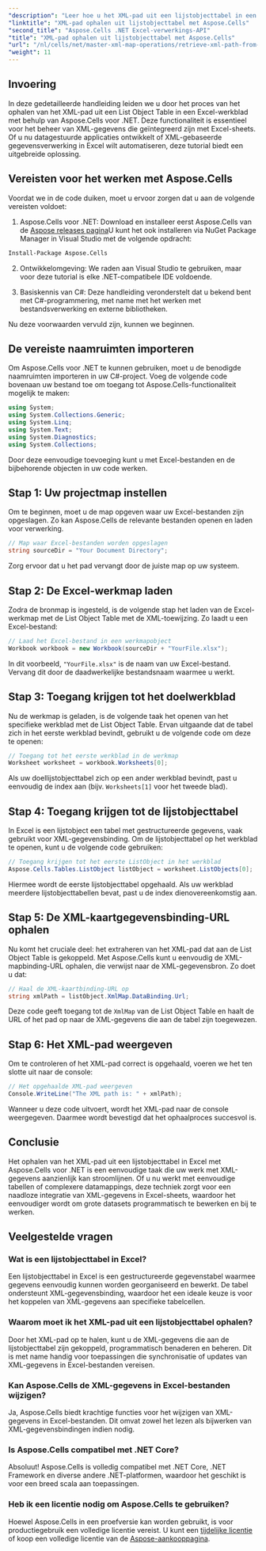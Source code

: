 ```yaml
---
"description": "Leer hoe u het XML-pad uit een lijstobjecttabel in een Excel-werkblad kunt ophalen met Aspose.Cells voor .NET. Deze uitgebreide handleiding behandelt elke stap."
"linktitle": "XML-pad ophalen uit lijstobjecttabel met Aspose.Cells"
"second_title": "Aspose.Cells .NET Excel-verwerkings-API"
"title": "XML-pad ophalen uit lijstobjecttabel met Aspose.Cells"
"url": "/nl/cells/net/master-xml-map-operations/retrieve-xml-path-from-list-object-table/"
"weight": 11
---
```


## Invoering

In deze gedetailleerde handleiding leiden we u door het proces van het ophalen van het XML-pad uit een List Object Table in een Excel-werkblad met behulp van Aspose.Cells voor .NET. Deze functionaliteit is essentieel voor het beheer van XML-gegevens die geïntegreerd zijn met Excel-sheets. Of u nu datagestuurde applicaties ontwikkelt of XML-gebaseerde gegevensverwerking in Excel wilt automatiseren, deze tutorial biedt een uitgebreide oplossing.

## Vereisten voor het werken met Aspose.Cells

Voordat we in de code duiken, moet u ervoor zorgen dat u aan de volgende vereisten voldoet:

1. Aspose.Cells voor .NET: Download en installeer eerst Aspose.Cells van de [Aspose releases pagina](https://releases.aspose.com/cells/net/)U kunt het ook installeren via NuGet Package Manager in Visual Studio met de volgende opdracht:
```bash
Install-Package Aspose.Cells
```

2. Ontwikkelomgeving: We raden aan Visual Studio te gebruiken, maar voor deze tutorial is elke .NET-compatibele IDE voldoende.

3. Basiskennis van C#: Deze handleiding veronderstelt dat u bekend bent met C#-programmering, met name met het werken met bestandsverwerking en externe bibliotheken.

Nu deze voorwaarden vervuld zijn, kunnen we beginnen.

## De vereiste naamruimten importeren

Om Aspose.Cells voor .NET te kunnen gebruiken, moet u de benodigde naamruimten importeren in uw C#-project. Voeg de volgende code bovenaan uw bestand toe om toegang tot Aspose.Cells-functionaliteit mogelijk te maken:

```csharp
using System;
using System.Collections.Generic;
using System.Linq;
using System.Text;
using System.Diagnostics;
using System.Collections;
```

Door deze eenvoudige toevoeging kunt u met Excel-bestanden en de bijbehorende objecten in uw code werken.

## Stap 1: Uw projectmap instellen

Om te beginnen, moet u de map opgeven waar uw Excel-bestanden zijn opgeslagen. Zo kan Aspose.Cells de relevante bestanden openen en laden voor verwerking.

```csharp
// Map waar Excel-bestanden worden opgeslagen
string sourceDir = "Your Document Directory";
```

Zorg ervoor dat u het pad vervangt door de juiste map op uw systeem.

## Stap 2: De Excel-werkmap laden

Zodra de bronmap is ingesteld, is de volgende stap het laden van de Excel-werkmap met de List Object Table met de XML-toewijzing. Zo laadt u een Excel-bestand:

```csharp
// Laad het Excel-bestand in een werkmapobject
Workbook workbook = new Workbook(sourceDir + "YourFile.xlsx");
```

In dit voorbeeld, `"YourFile.xlsx"` is de naam van uw Excel-bestand. Vervang dit door de daadwerkelijke bestandsnaam waarmee u werkt.

## Stap 3: Toegang krijgen tot het doelwerkblad

Nu de werkmap is geladen, is de volgende taak het openen van het specifieke werkblad met de List Object Table. Ervan uitgaande dat de tabel zich in het eerste werkblad bevindt, gebruikt u de volgende code om deze te openen:

```csharp
// Toegang tot het eerste werkblad in de werkmap
Worksheet worksheet = workbook.Worksheets[0];
```

Als uw doellijstobjecttabel zich op een ander werkblad bevindt, past u eenvoudig de index aan (bijv. `Worksheets[1]` voor het tweede blad).

## Stap 4: Toegang krijgen tot de lijstobjecttabel

In Excel is een lijstobject een tabel met gestructureerde gegevens, vaak gebruikt voor XML-gegevensbinding. Om de lijstobjecttabel op het werkblad te openen, kunt u de volgende code gebruiken:

```csharp
// Toegang krijgen tot het eerste ListObject in het werkblad
Aspose.Cells.Tables.ListObject listObject = worksheet.ListObjects[0];
```

Hiermee wordt de eerste lijstobjecttabel opgehaald. Als uw werkblad meerdere lijstobjecttabellen bevat, past u de index dienovereenkomstig aan.

## Stap 5: De XML-kaartgegevensbinding-URL ophalen

Nu komt het cruciale deel: het extraheren van het XML-pad dat aan de List Object Table is gekoppeld. Met Aspose.Cells kunt u eenvoudig de XML-mapbinding-URL ophalen, die verwijst naar de XML-gegevensbron. Zo doet u dat:

```csharp
// Haal de XML-kaartbinding-URL op
string xmlPath = listObject.XmlMap.DataBinding.Url;
```

Deze code geeft toegang tot de `XmlMap` van de List Object Table en haalt de URL of het pad op naar de XML-gegevens die aan de tabel zijn toegewezen.

## Stap 6: Het XML-pad weergeven

Om te controleren of het XML-pad correct is opgehaald, voeren we het ten slotte uit naar de console:

```csharp
// Het opgehaalde XML-pad weergeven
Console.WriteLine("The XML path is: " + xmlPath);
```

Wanneer u deze code uitvoert, wordt het XML-pad naar de console weergegeven. Daarmee wordt bevestigd dat het ophaalproces succesvol is.

## Conclusie

Het ophalen van het XML-pad uit een lijstobjecttabel in Excel met Aspose.Cells voor .NET is een eenvoudige taak die uw werk met XML-gegevens aanzienlijk kan stroomlijnen. Of u nu werkt met eenvoudige tabellen of complexere datamappings, deze techniek zorgt voor een naadloze integratie van XML-gegevens in Excel-sheets, waardoor het eenvoudiger wordt om grote datasets programmatisch te bewerken en bij te werken.

## Veelgestelde vragen

### Wat is een lijstobjecttabel in Excel?

Een lijstobjecttabel in Excel is een gestructureerde gegevenstabel waarmee gegevens eenvoudig kunnen worden georganiseerd en bewerkt. De tabel ondersteunt XML-gegevensbinding, waardoor het een ideale keuze is voor het koppelen van XML-gegevens aan specifieke tabelcellen.

### Waarom moet ik het XML-pad uit een lijstobjecttabel ophalen?

Door het XML-pad op te halen, kunt u de XML-gegevens die aan de lijstobjecttabel zijn gekoppeld, programmatisch benaderen en beheren. Dit is met name handig voor toepassingen die synchronisatie of updates van XML-gegevens in Excel-bestanden vereisen.

### Kan Aspose.Cells de XML-gegevens in Excel-bestanden wijzigen?

Ja, Aspose.Cells biedt krachtige functies voor het wijzigen van XML-gegevens in Excel-bestanden. Dit omvat zowel het lezen als bijwerken van XML-gegevensbindingen indien nodig.

### Is Aspose.Cells compatibel met .NET Core?

Absoluut! Aspose.Cells is volledig compatibel met .NET Core, .NET Framework en diverse andere .NET-platformen, waardoor het geschikt is voor een breed scala aan toepassingen.

### Heb ik een licentie nodig om Aspose.Cells te gebruiken?

Hoewel Aspose.Cells in een proefversie kan worden gebruikt, is voor productiegebruik een volledige licentie vereist. U kunt een [tijdelijke licentie](https://purchase.aspose.com/temporary-license/) of koop een volledige licentie van de [Aspose-aankooppagina](https://purchase.aspose.com/buy).
